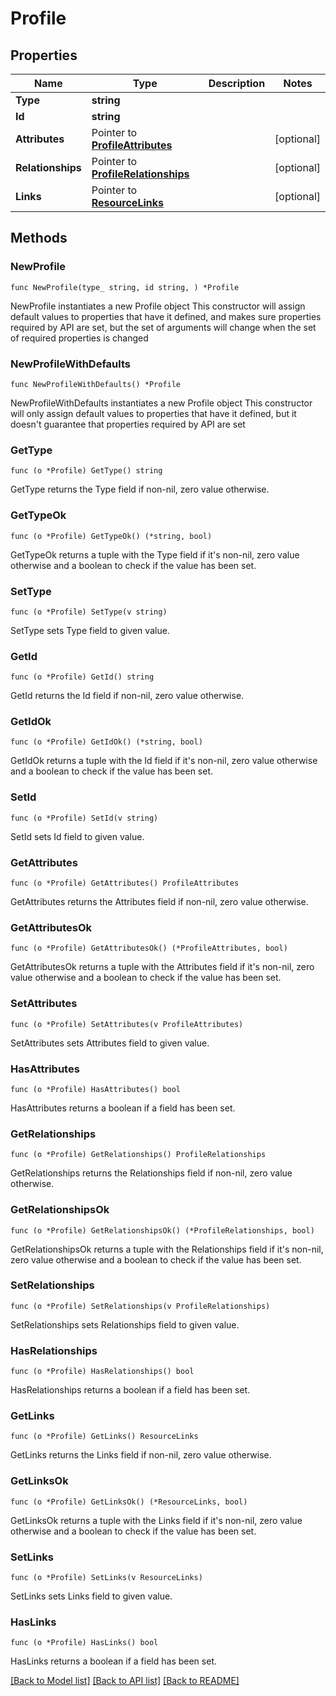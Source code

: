 # Profile

## Properties

Name | Type | Description | Notes
------------ | ------------- | ------------- | -------------
**Type** | **string** |  | 
**Id** | **string** |  | 
**Attributes** | Pointer to [**ProfileAttributes**](ProfileAttributes.md) |  | [optional] 
**Relationships** | Pointer to [**ProfileRelationships**](ProfileRelationships.md) |  | [optional] 
**Links** | Pointer to [**ResourceLinks**](ResourceLinks.md) |  | [optional] 

## Methods

### NewProfile

`func NewProfile(type_ string, id string, ) *Profile`

NewProfile instantiates a new Profile object
This constructor will assign default values to properties that have it defined,
and makes sure properties required by API are set, but the set of arguments
will change when the set of required properties is changed

### NewProfileWithDefaults

`func NewProfileWithDefaults() *Profile`

NewProfileWithDefaults instantiates a new Profile object
This constructor will only assign default values to properties that have it defined,
but it doesn't guarantee that properties required by API are set

### GetType

`func (o *Profile) GetType() string`

GetType returns the Type field if non-nil, zero value otherwise.

### GetTypeOk

`func (o *Profile) GetTypeOk() (*string, bool)`

GetTypeOk returns a tuple with the Type field if it's non-nil, zero value otherwise
and a boolean to check if the value has been set.

### SetType

`func (o *Profile) SetType(v string)`

SetType sets Type field to given value.


### GetId

`func (o *Profile) GetId() string`

GetId returns the Id field if non-nil, zero value otherwise.

### GetIdOk

`func (o *Profile) GetIdOk() (*string, bool)`

GetIdOk returns a tuple with the Id field if it's non-nil, zero value otherwise
and a boolean to check if the value has been set.

### SetId

`func (o *Profile) SetId(v string)`

SetId sets Id field to given value.


### GetAttributes

`func (o *Profile) GetAttributes() ProfileAttributes`

GetAttributes returns the Attributes field if non-nil, zero value otherwise.

### GetAttributesOk

`func (o *Profile) GetAttributesOk() (*ProfileAttributes, bool)`

GetAttributesOk returns a tuple with the Attributes field if it's non-nil, zero value otherwise
and a boolean to check if the value has been set.

### SetAttributes

`func (o *Profile) SetAttributes(v ProfileAttributes)`

SetAttributes sets Attributes field to given value.

### HasAttributes

`func (o *Profile) HasAttributes() bool`

HasAttributes returns a boolean if a field has been set.

### GetRelationships

`func (o *Profile) GetRelationships() ProfileRelationships`

GetRelationships returns the Relationships field if non-nil, zero value otherwise.

### GetRelationshipsOk

`func (o *Profile) GetRelationshipsOk() (*ProfileRelationships, bool)`

GetRelationshipsOk returns a tuple with the Relationships field if it's non-nil, zero value otherwise
and a boolean to check if the value has been set.

### SetRelationships

`func (o *Profile) SetRelationships(v ProfileRelationships)`

SetRelationships sets Relationships field to given value.

### HasRelationships

`func (o *Profile) HasRelationships() bool`

HasRelationships returns a boolean if a field has been set.

### GetLinks

`func (o *Profile) GetLinks() ResourceLinks`

GetLinks returns the Links field if non-nil, zero value otherwise.

### GetLinksOk

`func (o *Profile) GetLinksOk() (*ResourceLinks, bool)`

GetLinksOk returns a tuple with the Links field if it's non-nil, zero value otherwise
and a boolean to check if the value has been set.

### SetLinks

`func (o *Profile) SetLinks(v ResourceLinks)`

SetLinks sets Links field to given value.

### HasLinks

`func (o *Profile) HasLinks() bool`

HasLinks returns a boolean if a field has been set.


[[Back to Model list]](../README.md#documentation-for-models) [[Back to API list]](../README.md#documentation-for-api-endpoints) [[Back to README]](../README.md)


